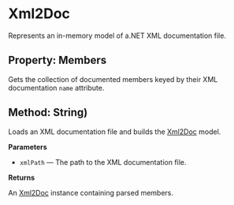# Xml2Doc

Represents an in-memory model of a.NET XML documentation file.

## Property: Members

Gets the collection of documented members keyed by their XML documentation `name` attribute.

## Method: String)

Loads an XML documentation file and builds the [Xml2Doc](Xml2Doc.Core.Models.Xml2Doc.md) model.

**Parameters**

- `xmlPath` — The path to the XML documentation file.

**Returns**

An [Xml2Doc](Xml2Doc.Core.Models.Xml2Doc.md) instance containing parsed members.

